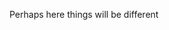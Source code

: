 Perhaps here things will be different 

<!---
asadullahkhann/asadullahkhann is a ✨ special ✨ repository because its `README.md` (this file) appears on your GitHub profile.
You can click the Preview link to take a look at your changes.
--->
